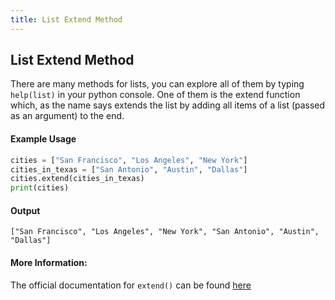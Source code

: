 ```yaml
---
title: List Extend Method
---
```

## List Extend Method

There are many methods for lists, you can explore all of them by typing `help(list)` in your python console.
One of them is the extend function which, as the name says extends the list by adding all items of a list (passed as an argument) to the end.


#### Example Usage

```py
cities = ["San Francisco", "Los Angeles", "New York"]
cities_in_texas = ["San Antonio", "Austin", "Dallas"]
cities.extend(cities_in_texas)
print(cities)
```
#### Output
```
["San Francisco", "Los Angeles", "New York", "San Antonio", "Austin", "Dallas"]
```

#### More Information:

The official documentation for `extend()` can be found <a href='https://docs.python.org/3.6/tutorial/datastructures.html' target='_blank' rel='nofollow'>here</a>
